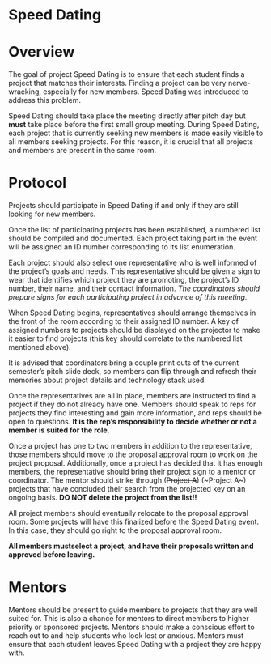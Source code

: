 # Speed Dating

# Overview

The goal of project Speed Dating is to ensure that each student finds a project that matches their interests. Finding a project can be very nerve-wracking, especially for new members. Speed Dating was introduced to address this problem.

Speed Dating should take place the meeting directly after pitch day but **must** take place before the first small group meeting. During Speed Dating, each project that is currently seeking new members is made easily visible to all members seeking projects. For this reason, it is crucial that all projects and members are present in the same room.

# Protocol

Projects should participate in Speed Dating if and only if they are still looking for new members. 

Once the list of participating projects has been established, a numbered list should be compiled and documented. Each project taking part in the event will be assigned an ID number corresponding to its list enumeration. 

Each project should also select one representative who is well informed of the project’s goals and needs. This representative should be given a sign to wear that identifies which project they are promoting, the project’s ID number, their name, and their contact information. *The coordinators should prepare signs for each participating project in advance of this meeting.*

When Speed Dating begins, representatives should arrange themselves in the front of the room according to their assigned ID number. A key of assigned numbers to projects should be displayed on the projector to make it easier to find projects (this key should correlate to the numbered list mentioned above). 

It is advised that coordinators bring a couple print outs of the current semester’s pitch slide deck, so members can flip through and refresh their memories about project details and technology stack used. 

Once the representatives are all in place, members are instructed to find a project if they do not already have one. Members should speak to reps for projects they find interesting and gain more information, and reps should be open to questions. **It is the rep’s responsibility to decide whether or not a member is suited for the role.**

Once a project has one to two members in addition to the representative, those members should move to the proposal approval room to work on the project proposal. Additionally, once a project has decided that it has enough members, the representative should bring their project sign to a mentor or coordinator. The mentor should strike through (~~Project A~~) (~Project A~) projects that have concluded their search from the projected key on an ongoing basis. **DO NOT delete the project from the list!!** 

All project members should eventually relocate to the proposal approval room. Some projects will have this finalized before the Speed Dating event. In this case, they should go right to the proposal approval room.  

**All members mustselect a project, and have their proposals written and approved before leaving.**

# Mentors

Mentors should be present to guide members to projects that they are well suited for. This is also a chance for mentors to direct members to higher priority or sponsored projects. Mentors should make a conscious effort to reach out to and help students who look lost or anxious. Mentors must ensure that each student leaves Speed Dating with a project they are happy with.

